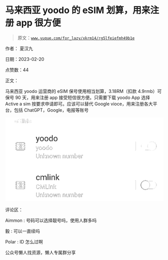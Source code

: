 # 马来西亚 yoodo 的 eSIM 划算，用来注册 app 很方便

> 原文：[`www.yuque.com/for_lazy/xkrm14/rg5lfeiefmh49b1e`](https://www.yuque.com/for_lazy/xkrm14/rg5lfeiefmh49b1e)



作者： 夏汉九



日期：2023-02-20



点赞数：44



正文：



马来西亚 yoodo 运营商的 eSIM 保号使用相当划算，3.18RM（扣款 4.9rmb）可保号 90 天，用来注册 app 接受短信很方便。只需要下载 yoodo App 选择 Active a sim 按要求申请即可。应该可以替代 Google vioce，用来注册各大平台，包括 ChatGPT，Google，电报等账号



![](img/b8b95e92d6ba810ecf69945427cce10d.png)



评论区：



Aimmon : 号码可以选择靓号吗，使用人群多吗



毅 : 可以一直续吗



Polar : ID 怎么过啊



公众号懒人找资源，懒人专属群分享

